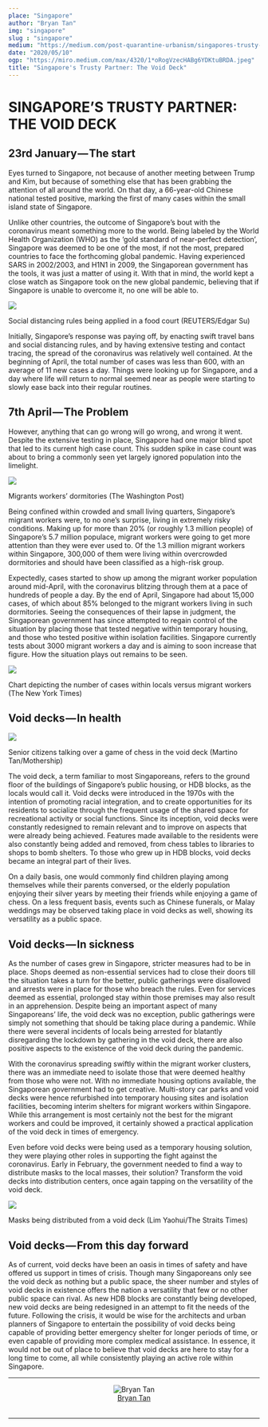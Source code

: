 ```yaml
---
place: "Singapore"
author: "Bryan Tan"
img: "singapore"
slug : "singapore"
medium: "https://medium.com/post-quarantine-urbanism/singapores-trusty-partner-the-void-deck-15fde8ce8ca1"
date: "2020/05/10"
ogp: "https://miro.medium.com/max/4320/1*oRogVzecHABg6YDKtuBRDA.jpeg"
title: "Singapore's Trusty Partner: The Void Deck"
---
```


SINGAPORE’S TRUSTY PARTNER: THE VOID DECK
===================

23rd January — The start
------------------------

Eyes turned to Singapore, not because of another meeting between Trump and Kim, but because of something else that has been grabbing the attention of all around the world. On that day, a 66-year-old Chinese national tested positive, marking the first of many cases within the small island state of Singapore.

Unlike other countries, the outcome of Singapore’s bout with the coronavirus meant something more to the world. Being labeled by the World Health Organization (WHO) as the ‘gold standard of near-perfect detection’, Singapore was deemed to be one of the most, if not the most, prepared countries to face the forthcoming global pandemic. Having experienced SARS in 2002/2003, and H1N1 in 2009, the Singaporean government has the tools, it was just a matter of using it. With that in mind, the world kept a close watch as Singapore took on the new global pandemic, believing that if Singapore is unable to overcome it, no one will be able to.

<img class="s t u ho ai" src="https://miro.medium.com/max/2560/1*vfzEba2QWwnCHLSiZgqAOA.jpeg"/>

Social distancing rules being applied in a food court (REUTERS/Edgar Su)

Initially, Singapore’s response was paying off, by enacting swift travel bans and social distancing rules, and by having extensive testing and contact tracing, the spread of the coronavirus was relatively well contained. At the beginning of April, the total number of cases was less than 600, with an average of 11 new cases a day. Things were looking up for Singapore, and a day where life will return to normal seemed near as people were starting to slowly ease back into their regular routines.

7th April — The Problem
-----------------------

However, anything that can go wrong will go wrong, and wrong it went. Despite the extensive testing in place, Singapore had one major blind spot that led to its current high case count. This sudden spike in case count was about to bring a commonly seen yet largely ignored population into the limelight.

<img class="s t u ho ai" src="https://miro.medium.com/max/2968/1*FLHSFxdDjwdQpGFrVOUDiQ.jpeg"/>

Migrants workers’ dormitories (The Washington Post)

Being confined within crowded and small living quarters, Singapore’s migrant workers were, to no one’s surprise, living in extremely risky conditions. Making up for more than 20% (or roughly 1.3 million people) of Singapore’s 5.7 million populace, migrant workers were going to get more attention than they were ever used to. Of the 1.3 million migrant workers within Singapore, 300,000 of them were living within overcrowded dormitories and should have been classified as a high-risk group.

Expectedly, cases started to show up among the migrant worker population around mid-April, with the coronavirus blitzing through them at a pace of hundreds of people a day. By the end of April, Singapore had about 15,000 cases, of which about 85% belonged to the migrant workers living in such dormitories. Seeing the consequences of their lapse in judgment, the Singaporean government has since attempted to regain control of the situation by placing those that tested negative within temporary housing, and those who tested positive within isolation facilities. Singapore currently tests about 3000 migrant workers a day and is aiming to soon increase that figure. How the situation plays out remains to be seen.

<img class="s t u ho ai" src="https://miro.medium.com/max/2588/1*YLCNigZh1FYlbTatchXQMw@2x.jpeg"/>

Chart depicting the number of cases within locals versus migrant workers (The New York Times)

Void decks — In health
----------------------

<img class="s t u ho ai" src="https://miro.medium.com/max/4320/1*oRogVzecHABg6YDKtuBRDA.jpeg"/>

Senior citizens talking over a game of chess in the void deck (Martino Tan/Mothership)

The void deck, a term familiar to most Singaporeans, refers to the ground floor of the buildings of Singapore’s public housing, or HDB blocks, as the locals would call it. Void decks were introduced in the 1970s with the intention of promoting racial integration, and to create opportunities for its residents to socialize through the frequent usage of the shared space for recreational activity or social functions. Since its inception, void decks were constantly redesigned to remain relevant and to improve on aspects that were already being achieved. Features made available to the residents were also constantly being added and removed, from chess tables to libraries to shops to bomb shelters. To those who grew up in HDB blocks, void decks became an integral part of their lives.

On a daily basis, one would commonly find children playing among themselves while their parents conversed, or the elderly population enjoying their silver years by meeting their friends while enjoying a game of chess. On a less frequent basis, events such as Chinese funerals, or Malay weddings may be observed taking place in void decks as well, showing its versatility as a public space.

Void decks — In sickness
------------------------

As the number of cases grew in Singapore, stricter measures had to be in place. Shops deemed as non-essential services had to close their doors till the situation takes a turn for the better, public gatherings were disallowed and arrests were in place for those who breach the rules. Even for services deemed as essential, prolonged stay within those premises may also result in an apprehension. Despite being an important aspect of many Singaporeans’ life, the void deck was no exception, public gatherings were simply not something that should be taking place during a pandemic. While there were several incidents of locals being arrested for blatantly disregarding the lockdown by gathering in the void deck, there are also positive aspects to the existence of the void deck during the pandemic.

With the coronavirus spreading swiftly within the migrant worker clusters, there was an immediate need to isolate those that were deemed healthy from those who were not. With no immediate housing options available, the Singaporean government had to get creative. Multi-story car parks and void decks were hence refurbished into temporary housing sites and isolation facilities, becoming interim shelters for migrant workers within Singapore. While this arrangement is most certainly not the best for the migrant workers and could be improved, it certainly showed a practical application of the void deck in times of emergency.

Even before void decks were being used as a temporary housing solution, they were playing other roles in supporting the fight against the coronavirus. Early in February, the government needed to find a way to distribute masks to the local masses, their solution? Transform the void decks into distribution centers, once again tapping on the versatility of the void deck.

<img class="s t u ho ai" src="https://miro.medium.com/max/2560/1*tdxDpO53-KXynkiwrGMrAQ.jpeg"/>

Masks being distributed from a void deck (Lim Yaohui/The Straits Times)

Void decks — From this day forward
----------------------------------

As of current, void decks have been an oasis in times of safety and have offered us support in times of crisis. Though many Singaporeans only see the void deck as nothing but a public space, the sheer number and styles of void decks in existence offers the nation a versatility that few or no other public space can rival. As new HDB blocks are constantly being developed, new void decks are being redesigned in an attempt to fit the needs of the future. Following the crisis, it would be wise for the architects and urban planners of Singapore to entertain the possibility of void decks being capable of providing better emergency shelter for longer periods of time, or even capable of providing more complex medical assistance. In essence, it would not be out of place to believe that void decks are here to stay for a long time to come, all while consistently playing an active role within Singapore.

* * *

<div style="display: flex; margin-bottom: 2rem">
    <div style="margin: 0 auto; text-align: center">
        <img alt="Bryan Tan" src="https://miro.medium.com/fit/c/96/96/2*1WoEICExk10xRUh5GR_gtw.jpeg"/>
        <br/>
        <a href="https://medium.com/@bryantjaywai?source=post_page-----15fde8ce8ca1----------------------">Bryan Tan</a>
    </div>
</div>

* * *